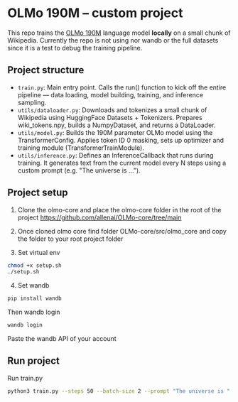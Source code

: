 #  OLMo 190M – custom project

This repo trains the [OLMo 190M](https://allenai.org/olmo) language model **locally** on a small chunk of Wikipedia.
Currently the repo is not using nor wandb or the full datasets since it is a test to debug the training pipeline.



## Project structure
 
  - `train.py`: Main entry point. Calls the run() function to kick off the entire pipeline — data loading, model building, training, and inference sampling.
  - `utils/dataloader.py`: Downloads and tokenizes a small chunk of Wikipedia using HuggingFace Datasets + Tokenizers. Prepares wiki_tokens.npy, builds a NumpyDataset, and returns a DataLoader.
  - `utils/model.py`: Builds the 190M parameter OLMo model using the TransformerConfig. Applies token ID 0 masking, sets up optimizer and training module (TransformerTrainModule).
  - `utils/inference.py`: Defines an InferenceCallback that runs during training. It generates text from the current model every N steps using a custom prompt (e.g. "The universe is ...").

## Project setup

1. Clone the olmo-core and place the olmo-core folder in the root of the project
https://github.com/allenai/OLMo-core/tree/main
2. Once cloned olmo core find folder OLMo-core/src/olmo_core and copy the folder to your root project folder

3. Set virtual env

```sh
chmod +x setup.sh
./setup.sh
```

4. Set wandb

```sh
pip install wandb
```
Then wandb login

```sh
wandb login
```
Paste the wandb API of your account
## Run project




Run train.py

```sh
python3 train.py --steps 50 --batch-size 2 --prompt "The universe is "    
```

